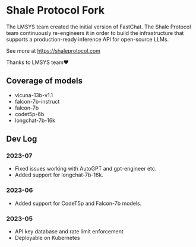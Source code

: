 # Shale Protocol Fork

The LMSYS team created the initial version of FastChat. The Shale Protocol team continuously re-engineers it in order to build the infrastructure that supports a production-ready inference API for open-source LLMs.

See more at https://shaleprotocol.com

Thanks to LMSYS team❤️


## Coverage of models

* vicuna-13b-v1.1
* falcon-7b-instruct
* falcon-7b
* codet5p-6b
* longchat-7b-16k


## Dev Log

### 2023-07

* Fixed issues working with AutoGPT and gpt-engineer etc.
* Added support for longchat-7b-16k.

### 2023-06

* Added support for CodeT5p and Falcon-7b models.

### 2023-05

* API key database and rate limit enforcement
* Deployable on Kubernetes

